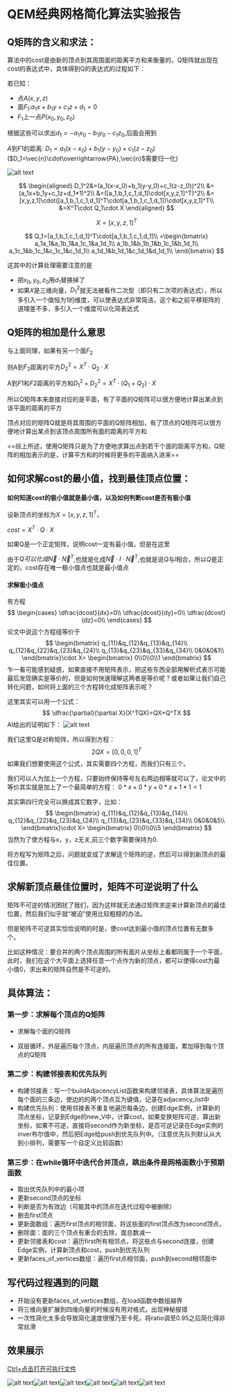 # QEM经典网格简化算法实验报告

## Q矩阵的含义和求法：

算法中的cost是由新的顶点到其周围面的距离平方和来衡量的，Q矩阵就出现在cost的表达式中，具体得到Q的表达式的过程如下：

若已知：

- 点$A(x,y,z)$
- 面$F_1$:$a_1x+b_1y+c_1z+d_1=0$
- $F_1$上一点$P(x_0,y_0,z_0)$

根据这些可以求出$d_1=-a_1x_0-b_1y_0-c_1z_0$,后面会用到



$A$到$F1$的距离:
$D_1=a_1(x-x_0)+b_1(y-y_0)+c_1(z-z_0)$
($D_1=\vec{n}\cdot\overrightarrow{PA},\vec{n}$需要归一化)



![alt text](image-1-1.png)



$$
\begin{aligned}
D_1^2&=(a_1(x-x_0)+b_1(y-y_0)+c_1(z-z_0))^2\\
	&=(a_1x+b_1y+c_1z+d_1*1)^2\\
	&=([a_1,b_1,c_1,d_1]\cdot[x,y,z,1]^T)^2\\
	&=[x,y,z,1]\cdot([a_1,b_1,c_1,d_1]^T\cdot[a_1,b_1,c_1,d_1])\cdot[x,y,z,1]^T\\
	&=X^T\cdot Q_1\cdot X
	\end{aligned}
$$

$$
X=[x,y,z,1]^T
$$

$$
Q_1=[a_1,b_1,c_1,d_1]^T\cdot[a_1,b_1,c_1,d_1]\\
=\begin{bmatrix}
a_1a_1&a_1b_1&a_1c_1&a_1d_1\\
a_1b_1&b_1b_1&b_1c_1&b_1d_1\\
a_1c_1&b_1c_1&c_1c_1&c_1d_1\\
a_1d_1&b_1d_1&c_1d_1&d_1d_1\\
\end{bmatrix}
$$

这其中的计算处理需要注意的是

- 把$x_0,y_0,z_0$用$d_1$替换掉了
- 如果$X$是三维向量，$D_1^2$就无法被看作二次型（即只有二次项的表达式），所以多引入一个值恒为1的维度，可以使表达式非常简洁，这个和之前平移矩阵的道理差不多，多引入一个维度可以化简表达式



## Q矩阵的相加是什么意思

与上面同理，如果有另一个面$F_2$

则A到$F_2$距离的平方$D_2^2=X^T\cdot Q_2\cdot X$

A到$F1$和$F2$距离的平方和$D_1^2+D_2^2=X^T\cdot (Q_1+Q_2)\cdot X$

所以Q矩阵本来直接对应的是平面，有了平面的Q矩阵可以很方便地计算出某点到该平面的距离的平方

顶点对应的矩阵Q就是将其周围的平面的Q矩阵相加，有了顶点的Q矩阵可以很方便地计算出某点到该顶点周围所有面的距离的平方和



==综上所述，使用Q矩阵只是为了方便地求算出点到若干个面的距离平方和，Q矩阵的相加表示的是，计算平方和的时候将更多的平面纳入进来==

## 如何求解cost的最小值，找到最佳顶点位置：

#### 如何知道cost的极小值就是最小值，以及如何判断cost是否有极小值

设新顶点的坐标为$X=[x,y,z,1]^T$，

$cost=X^T\cdot Q\cdot X$

如果Q是一个正定矩阵，说明cost一定有最小值，但是在这里

由于$Q可以化成\vec{N}\cdot\vec{N}^T$,也就是化成$\vec{N}\cdot I\cdot\vec{N}^T$,也就是说$Q$与$I$相合，所以$Q$是正定的，cost存在唯一极小值点也就是最小值点

#### 求解极小值点

有方程
$$
\begin{cases}
\dfrac{dcost}{dx}=0\\
\dfrac{dcost}{dy}=0\\
\dfrac{dcost}{dz}=0\\
\end{cases}
$$
论文中说这个方程组等价于
$$
\begin{bmatrix}
q_{11}&q_{12}&q_{13}&q_{14}\\
q_{12}&q_{22}&q_{23}&q_{24}\\
q_{13}&q_{23}&q_{33}&q_{34}\\
0&0&0&1\\
\end{bmatrix}\cdot X=
\begin{bmatrix}
0\\0\\0\\1
\end{bmatrix}
$$
 乍一看可能感到疑惑，如果直接不用矩阵表示，把这些东西全部用解析式表示可能最后发现确实是等价的，但是如何快速理解这两者是等价呢？或者如果让我们自己转化问题，如何将上面的三个方程转化成矩阵表示呢？

这里其实可以用一个公式：
$$
\dfrac{\partial}{\partial X}(X^TQX)=QX+Q^TX
$$
AI给出的证明如下：
![alt text](image-3.png)

我们这里Q是对称矩阵，所以得到方程：
$$
2QX=[0,0,0,1]^T
$$
 如果我们想要使用这个公式，其实需要四个方程，而我们只有三个。

我们可以人为加上一个方程，只要始终保持等号左右两边相等就可以了，论文中的等价其实就是加上了一个最简单的方程： $0*x+0*y+0*z+1*1=1$

其实第四行完全可以换成其它数字，比如：
$$
\begin{bmatrix}
q_{11}&q_{12}&q_{13}&q_{14}\\
q_{12}&q_{22}&q_{23}&q_{24}\\
q_{13}&q_{23}&q_{33}&q_{34}\\
0&0&0&5\\
\end{bmatrix}\cdot X=
\begin{bmatrix}
0\\0\\0\\5
\end{bmatrix}
$$
 当然为了使方程与x，y，z无关,前三个数字需要保持为0.

 将方程写为矩阵之后，问题就变成了求解这个矩阵的逆，然后可以得到新顶点的最佳位置。

## 求解新顶点最佳位置时，矩阵不可逆说明了什么

矩阵不可逆的情况困扰了我们，因为这样就无法通过矩阵求逆来计算新顶点的最佳位置，然后我们似乎就“被迫”使用比较粗糙的办法。

但是矩阵不可逆其实恰恰说明的时是，使cost达到最小值的顶点位置有无数多个。

比如这种情况：要合并的两个顶点周围的所有面片从坐标上看都同属于一个平面，此时，我们在这个大平面上选择任意一个点作为新的顶点，都可以使得cost为最小值0，求出来的矩阵自然是不可逆的。

## 具体算法：

### 第一步：求解每个顶点的Q矩阵

- 求解每个面的Q矩阵

- 双层循环，外层遍历每个顶点，内层遍历顶点的所有连接面，累加得到每个顶点的Q矩阵

### 第二步：构建邻接表和优先队列

- 构建邻接表：写一个buildAdjacencyList函数来构建邻接表，具体算法是遍历每个面的三条边，使边的的两个顶点互为键值，记录在adjacency_list中
- 构建优先队列：使用邻接表不重复地遍历每条边，创建Edge实例，计算新的顶点坐标，记录到Edge的new_V中，计算cost，如果变换矩阵可逆，算出新坐标，如果不可逆，直接将second作为新坐标，是否可逆记录在Edge实例的inver布尔值中，然后把Edge给push到优先队列中。（注意优先队列默认从大到小排列，需要写一个自定义比较函数）

### 第三步：在while循环中迭代合并顶点，跳出条件是网格面数小于预期面数

- 取出优先队列中的最小项
- 更新second顶点的坐标
- 判断是否为有效边（可能其中的顶点在迭代过程中被删除）
- 删去first顶点
- 更新面数组：遍历first顶点的相邻面，将这些面的first顶点改为second顶点，
- 删除面：面的三个顶点有重合的去除，面总数减一
- 更新邻接表和cost：遍历first所有相邻点，将这些点与second连接，创建Edge实例，计算新顶点和cost，push到优先队列
- 更新faces_of_vertices数组：遍历first点相邻面，push到second相邻面中

## 写代码过程遇到的问题

- 开始没有更新faces_of_vertices数组，在load函数中数组越界
- 将三维向量扩展到四维向量的时候没有用对格式，出现神秘报错
- 一次性简化太多会导致简化速度很慢乃至卡死，将ratio调至0.95之后简化得非常丝滑

## 效果展示

[Ctrl+点击打开可执行文件](可执行文件/mesh-simplification.exe)

![alt text](image-4.png)![alt text](image-5.png)![alt text](image-6.png)![alt text](image-9.png)![alt text](image-8.png)![alt text](image-10.png)



